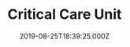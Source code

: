 ---
date: 2019-08-25T18:39:25.000Z
title: Critical Care Unit
latitude: 52.05655169413683
longitude: 1.1999220887528863
category: checkin
---